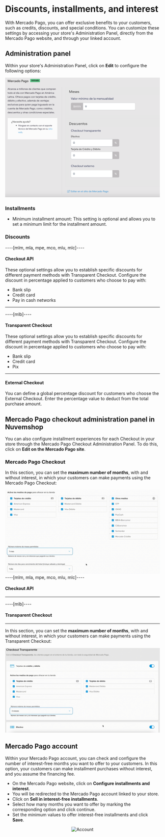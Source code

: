 # Discounts, installments, and interest

With Mercado Pago, you can offer exclusive benefits to your customers, such as credits, discounts, and special conditions. You can customize these settings by accessing your store's Administration Panel, directly from the Mercado Pago website, and through your linked account.

## Administration panel

Within your store's Administration Panel, click on **Edit** to configure the following options:

![Panel](/images/nuvemshop/admines.png)

### Installments

* Minimum installment amount: This setting is optional and allows you to set a minimum limit for the installment amount.

### Discounts
----[mlm, mla, mpe, mco, mlu, mlc]----
#### Checkout API
These optional settings allow you to establish specific discounts for different payment methods with Transparent Checkout. Configure the discount in percentage applied to customers who choose to pay with:
* Bank slip
* Credit card
* Pay in cash networks
------------
----[mlb]----
#### Transparent Checkout
These optional settings allow you to establish specific discounts for different payment methods with Transparent Checkout. Configure the discount in percentage applied to customers who choose to pay with:
* Bank slip
* Credit card
* Pix

------------

#### External Checkout

You can define a global percentage discount for customers who choose the External Checkout. Enter the percentage value to deduct from the total purchase amount.

## Mercado Pago checkout administration panel in Nuvemshop

You can also configure installment experiences for each Checkout in your store through the Mercado Pago Checkout Administration Panel. To do this, click on **Edit on the Mercado Pago site**.

### Mercado Pago Checkout

In this section, you can set the **maximum number of months**, with and without interest, in which your customers can make payments using the Mercado Pago Checkout:

![Pro](/images/nuvemshop/parc-pro-es.gif)
----[mlm, mla, mpe, mco, mlu, mlc]----
#### Checkout API

------------
----[mlb]----
#### Transparent Checkout

------------

In this section, you can set the **maximum number of months**, with and without interest, in which your customers can make payments using the Transparent Checkout:

![API](/images/nuvemshop/parc-api-es.gif)

## Mercado Pago account

Within your Mercado Pago account, you can check and configure the number of interest-free months you want to offer to your customers. In this option, your customers can make installment purchases without interest, and you assume the financing fee.

* On the Mercado Pago website, click on **Configure installments and interest**.
* You will be redirected to the Mercado Pago account linked to your store.
* Click on **Sell in interest-free installments**.
* Select how many months you want to offer by marking the corresponding option and click continue.
* Set the minimum values to offer interest-free installments and click **Save**.

<center>

![Account](/images/nuvemshop/conta-es.gif)

</center>